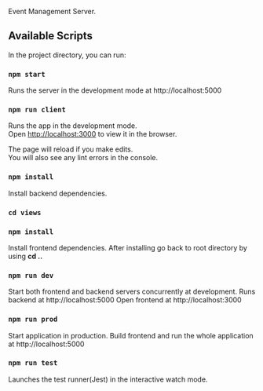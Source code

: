 Event Management Server.

## Available Scripts

In the project directory, you can run:

### `npm start`

Runs the server in the development mode at http://localhost:5000

### `npm run client`

Runs the app in the development mode.<br />
Open [http://localhost:3000](http://localhost:3000) to view it in the browser.

The page will reload if you make edits.<br />
You will also see any lint errors in the console.

### `npm install`

Install backend dependencies.

### `cd views`

### `npm install`

Install frontend dependencies.
After installing go back to root directory by using **cd ..**

### `npm run dev`

Start both frontend and backend servers concurrently at development.
Runs backend at http://localhost:5000
Open frontend at http://localhost:3000

### `npm run prod`

Start application in production.
Build frontend and run the whole application at http://localhost:5000

### `npm run test`

Launches the test runner(Jest) in the interactive watch mode.
